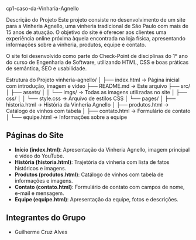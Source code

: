  cp1-caso-da-Vinharia-Agnello

 Descrição do Projeto
Este projeto consiste no desenvolvimento de um site para a Vinheria Agnello, uma vinheria tradicional de São Paulo com mais de 15 anos de atuação. O objetivo do site é oferecer aos clientes uma experiência online próxima àquela encontrada na loja física, apresentando informações sobre a vinheria, produtos, equipe e contato.

O site foi desenvolvido como parte do Check-Point de disciplinas do 1º ano do curso de Engenharia de Software, utilizando HTML, CSS e boas práticas de semântica, SEO e usabilidade.

 Estrutura do Projeto
 vinheria-agnello/
│
├── index.html → Página inicial com introdução, imagem e vídeo
├── README.md → Este arquivo
├── src/
│ ├── assets/
│ │ └── imgs/ → Todas as imagens utilizadas no site
│ ├── css/
│ │ └── style.css → Arquivo de estilos CSS
│ └── pages/
│ ├── historia.html → História da Vinheria Agnello
│ ├── produtos.html → Catálogo de vinhos com tabela
│ ├── contato.html → Formulário de contato
│ └── equipe.html → Informações sobre a equipe


## Páginas do Site
- **Início (index.html)**: Apresentação da Vinheria Agnello, imagem principal e vídeo do YouTube.  
- **História (historia.html)**: Trajetória da vinheria com lista de fatos históricos e imagens.  
- **Produtos (produtos.html)**: Catálogo de vinhos com tabela de informações e imagens.  
- **Contato (contato.html)**: Formulário de contato com campos de nome, e-mail e mensagem.  
- **Equipe (equipe.html)**: Apresentação da equipe, fotos e descrições.


## Integrantes do Grupo
- Guilherme Cruz Alves
